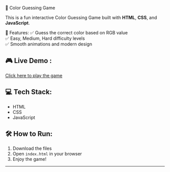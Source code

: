  🎨 Color Guessing Game

This is a fun interactive Color Guessing Game built with **HTML**, **CSS**, and **JavaScript**.

 🚀 Features:
✅ Guess the correct color based on RGB value  
✅ Easy, Medium, Hard difficulty levels    
✅ Smooth animations and modern design  

## 🎮 Live Demo :
[Click here to play the game](https://MeghanaKesireddy.github.io/color-guess-game-pro/)   

## 💻 Tech Stack:
- HTML  
- CSS  
- JavaScript  

## 🛠 How to Run:
1. Download the files  
2. Open `index.html` in your browser  
3. Enjoy the game!  

---

